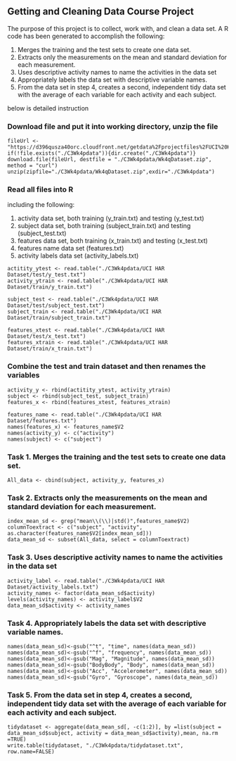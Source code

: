 ## Getting and Cleaning Data Course Project
The purpose of this project is to collect, work with, and clean a data set. A R code has been generated to accomplish the following:

1.  Merges the training and the test sets to create one data set.
2.  Extracts only the measurements on the mean and standard deviation for each measurement.
3.  Uses descriptive activity names to name the activities in the data set
4.  Appropriately labels the data set with descriptive variable names.
5.  From the data set in step 4, creates a second, independent tidy data set with the average of each variable for each activity and each subject.

below is detailed instruction

### Download file and put it into working directory, unzip the file
```
fileUrl <- "https://d396qusza40orc.cloudfront.net/getdata%2Fprojectfiles%2FUCI%20HAR%20Dataset.zip"
if(!file.exists("./C3Wk4pdata")){dir.create("./C3Wk4pdata")}
download.file(fileUrl, destfile = "./C3Wk4pdata/Wk4qDataset.zip", method = "curl")
unzip(zipfile="./C3Wk4pdata/Wk4qDataset.zip",exdir="./C3Wk4pdata")
```

### Read all files into R
including the following:
1.  activity data set, both training (y_train.txt) and testing (y_test.txt)
2.  subject data set, both training (subject_train.txt) and testing (subject_test.txt) 
3.  features data set, both training (x_train.txt) and testing (x_test.txt)
4.  features name data set (features.txt)
5.  activity labels data set (activity_labels.txt)

```
actitity_ytest <- read.table("./C3Wk4pdata/UCI HAR Dataset/test/y_test.txt")
activity_ytrain <- read.table("./C3Wk4pdata/UCI HAR Dataset/train/y_train.txt")

subject_test <- read.table("./C3Wk4pdata/UCI HAR Dataset/test/subject_test.txt")
subject_train <- read.table("./C3Wk4pdata/UCI HAR Dataset/train/subject_train.txt")
        
features_xtest <- read.table("./C3Wk4pdata/UCI HAR Dataset/test/x_test.txt")
features_xtrain <- read.table("./C3Wk4pdata/UCI HAR Dataset/train/x_train.txt")
```

### Combine the test and train dataset and then renames the variables
```
activity_y <- rbind(actitity_ytest, activity_ytrain)
subject <- rbind(subject_test, subject_train)
features_x <- rbind(features_xtest, features_xtrain)

features_name <- read.table("./C3Wk4pdata/UCI HAR Dataset/features.txt")
names(features_x) <- features_name$V2
names(activity_y) <- c("activity")
names(subject) <- c("subject")
```

### Task 1. Merges the training and the test sets to create one data set.
```
All_data <- cbind(subject, activity_y, features_x)
```

### Task 2. Extracts only the measurements on the mean and standard deviation for each measurement.
```
index_mean_sd <- grep("mean\\(\\)|std()",features_name$V2)
columnToextract <- c("subject", "activity", as.character(features_name$V2[index_mean_sd]))
data_mean_sd <- subset(All_data, select = columnToextract)
```

### Task 3. Uses descriptive activity names to name the activities in the data set
```
activity_label <- read.table("./C3Wk4pdata/UCI HAR Dataset/activity_labels.txt")
activity_names <- factor(data_mean_sd$activity)
levels(activity_names) <- activity_label$V2
data_mean_sd$activity <- activity_names
```

### Task 4. Appropriately labels the data set with descriptive variable names.
```
names(data_mean_sd)<-gsub("^t", "time", names(data_mean_sd))
names(data_mean_sd)<-gsub("^f", "frequency", names(data_mean_sd))
names(data_mean_sd)<-gsub("Mag", "Magnitude", names(data_mean_sd))
names(data_mean_sd)<-gsub("BodyBody", "Body", names(data_mean_sd))
names(data_mean_sd)<-gsub("Acc", "Accelerometer", names(data_mean_sd))
names(data_mean_sd)<-gsub("Gyro", "Gyroscope", names(data_mean_sd))
```

### Task 5. From the data set in step 4, creates a second, independent tidy data set with the average of each variable for each activity and each subject.
```
tidydataset <- aggregate(data_mean_sd[, -c(1:2)], by =list(subject = data_mean_sd$subject, activity = data_mean_sd$activity),mean, na.rm =TRUE)
write.table(tidydataset, "./C3Wk4pdata/tidydataset.txt", row.name=FALSE)
```
